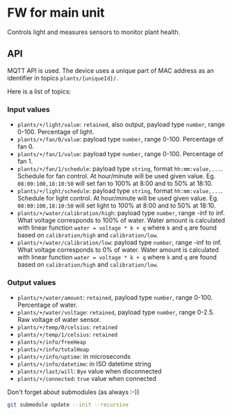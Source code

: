 # FW for main unit

Controls light and measures sensors to monitor plant health.

## API

MQTT API is used. The device uses a unique part of MAC address as an identifier in topics `plants/{uniqueId}/`. 

Here is a list of topics:

### Input values
- `plants/+/light/value`: `retained`, also output, payload type `number`, range 0-100. Percentage of light.
- `plants/+/fan/0/value`: payload type `number`, range 0-100. Percentage of fan 0.
- `plants/+/fan/1/value`: payload type `number`, range 0-100. Percentage of fan 1.
- `plants/+/fan/1/schedule`: payload type `string`, format `hh:mm:value,...`. Schedule for fan control. At hour/minute will be used given value. Eg. `08:00:100,18:10:50` will set fan to 100% at 8:00 and to 50% at 18:10.
- `plants/+/light/schedule`: payload type `string`, format `hh:mm:value,...`. Schedule for light control. At hour/minute will be used given value. Eg. `08:00:100,18:10:50` will set light to 100% at 8:00 and to 50% at 18:10.
- `plants/+/water/calibration/high`: payload type `number`, range -inf to inf. What voltage corresponds to 100% of water. Water amount is calculated with linear function `water = voltage * k + q` where `k` and `q` are found based on `calibration/high` and `calibration/low`.
- `plants/+/water/calibration/low`: payload type `number`, range -inf to inf. What voltage corresponds to 0% of water. Water amount is calculated with linear function `water = voltage * k + q` where `k` and `q` are found based on `calibration/high` and `calibration/low`.

### Output values
- `plants/+/water/amount`: `retained`, payload type `number`, range 0-100. Percentage of water.
- `plants/+/water/voltage`: `retained`, payload type `number`, range 0-2.5. Raw voltage of water sensor.
- `plants/+/temp/0/celsius`: `retained`
- `plants/+/temp/1/celsius`: `retained`
- `plants/+/info/freeHeap`
- `plants/+/info/totalHeap`
- `plants/+/info/uptime`: in microseconds
- `plants/+/info/datetime`: in ISO datetime string
- `plants/+/last/will`: `Bye` value when disconnected
- `plants/+/connected`: `true` value when connected

Don't forget about submodules (as always :-))

```bash
git submodule update --init --recursive
```
